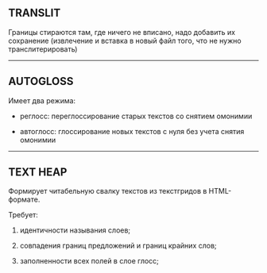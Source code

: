 ## TRANSLIT

Границы стираются там, где ничего не вписано, надо добавить их сохранение (извлечение и вставка в новый файл того, что не нужно транслитерировать)

__________

## AUTOGLOSS

Имеет два режима:

- реглосс: переглоссирование старых текстов со снятием омонимии

- автоглосс: глоссирование новых текстов с нуля без учета снятия омонимии

__________

## TEXT HEAP

Формирует читабельную свалку текстов из текстгридов в HTML-формате.

Требует:

1) идентичности называния слоев;

2) совпадения границ предложений и границ крайних слов;

3) заполненности всех полей в слое глосс;
